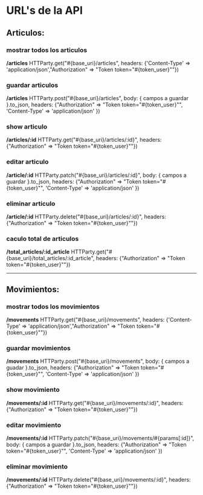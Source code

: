 # URL's de la API

## Articulos:

### mostrar todos los articulos  
**/articles** 
HTTParty.get("#{base_uri}/articles", headers: {'Content-Type' => 'application/json',"Authorization" => "Token token=\"#{token_user}\""})

### guardar articulos
**/articles**
HTTParty.post("#{base_uri}/articles", body: { campos a guardar }.to_json, headers: {"Authorization" => "Token token=\"#{token_user}\"", 'Content-Type' => 'application/json' })

### show articulo
**/articles/:id**
HTTParty.get("#{base_uri}/articles/:id}", headers: {"Authorization" => "Token token=\"#{token_user}\""})

### editar articulo
**/article/:id**
HTTParty.patch("#{base_uri}/articles/:id}", body: { campos a guardar }.to_json, headers: {"Authorization" => "Token token=\"#{token_user}\"", 'Content-Type' => 'application/json' })

### eliminar articulo
**/article/:id**
HTTParty.delete("#{base_uri}/articles/:id}", headers: {"Authorization" => "Token token=\"#{token_user}\""})

### caculo total de articulos
**/total_articles/:id_article**
HTTParty.get("#{base_uri}/total_articles/:id_article", headers: {"Authorization" => "Token token=\"#{token_user}\""})

-------------------------------------------------------------------------------------------------------------------------

## Movimientos:

### mostrar todos los movimientos
**/movements**
HTTParty.get("#{base_uri}/movements", headers: {'Content-Type' => 'application/json',"Authorization" => "Token token=\"#{token_user}\""})

### guardar movimientos
**/movements**
HTTParty.post("#{base_uri}/movements", body: { campos a guadar }.to_json, headers: {"Authorization" => "Token token=\"#{token_user}\"", 'Content-Type' => 'application/json' })

### show movimiento
**/movements/:id**
HTTParty.get("#{base_uri}/movements/:id}", headers: {"Authorization" => "Token token=\"#{token_user}\""})

### editar movimiento
**/movements/:id**
HTTParty.patch("#{base_uri}/movements/#{params[:id]}", body: { campos a guardar }.to_json, headers: {"Authorization" => "Token token=\"#{token_user}\"", 'Content-Type' => 'application/json' })

### eliminar movimiento
**/movements/:id**
HTTParty.delete("#{base_uri}/movements/:id}", headers: {"Authorization" => "Token token=\"#{token_user}\""})